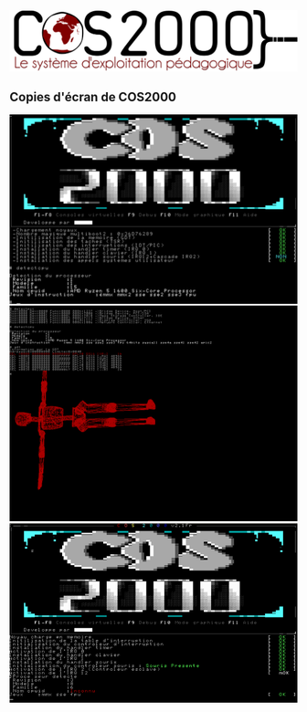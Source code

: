 ![logo](https://github.com/dahut87/cos2000v2/raw/master/Graphisme/logo.png)

## Copies d'écran de COS2000
![screen](https://github.com/dahut87/cos2000v2/raw/develop/Graphisme/screenshots/28-09-2018.png)
![screen](https://github.com/dahut87/cos2000v2/raw/develop/Graphisme/screenshots/29-11-2018.png)
![screen](https://github.com/dahut87/cos2000v2/raw/develop/Graphisme/screenshots/ansi.png)
